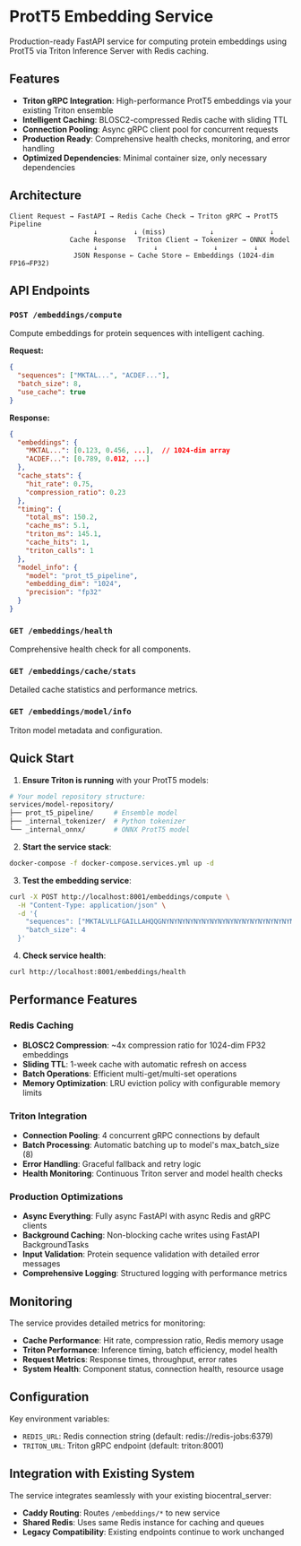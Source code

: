 # ProtT5 Embedding Service

Production-ready FastAPI service for computing protein embeddings using ProtT5 via Triton Inference Server with Redis caching.

## Features

- **Triton gRPC Integration**: High-performance ProtT5 embeddings via your existing Triton ensemble
- **Intelligent Caching**: BLOSC2-compressed Redis cache with sliding TTL
- **Connection Pooling**: Async gRPC client pool for concurrent requests
- **Production Ready**: Comprehensive health checks, monitoring, and error handling
- **Optimized Dependencies**: Minimal container size, only necessary dependencies

## Architecture

```
Client Request → FastAPI → Redis Cache Check → Triton gRPC → ProtT5 Pipeline
                     ↓         ↓ (miss)           ↓              ↓
               Cache Response   Triton Client → Tokenizer → ONNX Model
                     ↓              ↓              ↓         ↓
                JSON Response ← Cache Store ← Embeddings (1024-dim FP16→FP32)
```

## API Endpoints

### `POST /embeddings/compute`

Compute embeddings for protein sequences with intelligent caching.

**Request:**
```json
{
  "sequences": ["MKTAL...", "ACDEF..."],
  "batch_size": 8,
  "use_cache": true
}
```

**Response:**
```json
{
  "embeddings": {
    "MKTAL...": [0.123, 0.456, ...],  // 1024-dim array
    "ACDEF...": [0.789, 0.012, ...]
  },
  "cache_stats": {
    "hit_rate": 0.75,
    "compression_ratio": 0.23
  },
  "timing": {
    "total_ms": 150.2,
    "cache_ms": 5.1,
    "triton_ms": 145.1,
    "cache_hits": 1,
    "triton_calls": 1
  },
  "model_info": {
    "model": "prot_t5_pipeline",
    "embedding_dim": "1024",
    "precision": "fp32"
  }
}
```

### `GET /embeddings/health`
Comprehensive health check for all components.

### `GET /embeddings/cache/stats`
Detailed cache statistics and performance metrics.

### `GET /embeddings/model/info`
Triton model metadata and configuration.

## Quick Start

1. **Ensure Triton is running** with your ProtT5 models:
```bash
# Your model repository structure:
services/model-repository/
├── prot_t5_pipeline/     # Ensemble model
├── _internal_tokenizer/  # Python tokenizer
└── _internal_onnx/       # ONNX ProtT5 model
```

2. **Start the service stack**:
```bash
docker-compose -f docker-compose.services.yml up -d
```

3. **Test the embedding service**:
```bash
curl -X POST http://localhost:8001/embeddings/compute \
  -H "Content-Type: application/json" \
  -d '{
    "sequences": ["MKTALVLLFGAILLAHQQGNYNYNYNYNYNYNYNYNYNYNYNYNYNYNYNYNYNYNYNNNNNNNNNN"],
    "batch_size": 4
  }'
```

4. **Check service health**:
```bash
curl http://localhost:8001/embeddings/health
```

## Performance Features

### Redis Caching

- **BLOSC2 Compression**: ~4x compression ratio for 1024-dim FP32 embeddings
- **Sliding TTL**: 1-week cache with automatic refresh on access
- **Batch Operations**: Efficient multi-get/multi-set operations
- **Memory Optimization**: LRU eviction policy with configurable memory limits

### Triton Integration

- **Connection Pooling**: 4 concurrent gRPC connections by default
- **Batch Processing**: Automatic batching up to model's max_batch_size (8)
- **Error Handling**: Graceful fallback and retry logic
- **Health Monitoring**: Continuous Triton server and model health checks

### Production Optimizations

- **Async Everything**: Fully async FastAPI with async Redis and gRPC clients
- **Background Caching**: Non-blocking cache writes using FastAPI BackgroundTasks
- **Input Validation**: Protein sequence validation with detailed error messages
- **Comprehensive Logging**: Structured logging with performance metrics

## Monitoring

The service provides detailed metrics for monitoring:

- **Cache Performance**: Hit rate, compression ratio, Redis memory usage
- **Triton Performance**: Inference timing, batch efficiency, model health
- **Request Metrics**: Response times, throughput, error rates
- **System Health**: Component status, connection health, resource usage

## Configuration

Key environment variables:
- `REDIS_URL`: Redis connection string (default: redis://redis-jobs:6379)
- `TRITON_URL`: Triton gRPC endpoint (default: triton:8001)


## Integration with Existing System

The service integrates seamlessly with your existing biocentral_server:

- **Caddy Routing**: Routes `/embeddings/*` to new service
- **Shared Redis**: Uses same Redis instance for caching and queues
- **Legacy Compatibility**: Existing endpoints continue to work unchanged